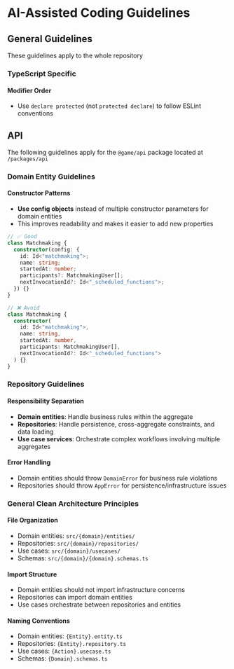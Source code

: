 # AI-Assisted Coding Guidelines

## General Guidelines

These guidelines apply to the whole repository

### TypeScript Specific

#### Modifier Order

- Use `declare protected` (not `protected declare`) to follow ESLint conventions

## API

The following guidelines apply for the `@game/api` package located at `/packages/api`

### Domain Entity Guidelines

#### Constructor Patterns

- **Use config objects** instead of multiple constructor parameters for domain entities
- This improves readability and makes it easier to add new properties

```typescript
// ✅ Good
class Matchmaking {
  constructor(config: {
    id: Id<"matchmaking">;
    name: string;
    startedAt: number;
    participants?: MatchmakingUser[];
    nextInvocationId?: Id<"_scheduled_functions">;
  }) {}
}

// ❌ Avoid
class Matchmaking {
  constructor(
    id: Id<"matchmaking">,
    name: string,
    startedAt: number,
    participants: MatchmakingUser[],
    nextInvocationId?: Id<"_scheduled_functions">
  ) {}
}
```

### Repository Guidelines

#### Responsibility Separation

- **Domain entities**: Handle business rules within the aggregate
- **Repositories**: Handle persistence, cross-aggregate constraints, and data loading
- **Use case services**: Orchestrate complex workflows involving multiple aggregates

#### Error Handling

- Domain entities should throw `DomainError` for business rule violations
- Repositories should throw `AppError` for persistence/infrastructure issues

### General Clean Architecture Principles

#### File Organization

- Domain entities: `src/{domain}/entities/`
- Repositories: `src/{domain}/repositories/`
- Use cases: `src/{domain}/usecases/`
- Schemas: `src/{domain}/{domain}.schemas.ts`

#### Import Structure

- Domain entities should not import infrastructure concerns
- Repositories can import domain entities
- Use cases orchestrate between repositories and entities

#### Naming Conventions

- Domain entities: `{Entity}.entity.ts`
- Repositories: `{Entity}.repository.ts`
- Use cases: `{Action}.usecase.ts`
- Schemas: `{Domain}.schemas.ts`
